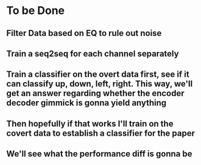 # To be Done
## Filter Data based on EQ to rule out noise
## Train a seq2seq for each channel separately
## Train a classifier on the overt data first, see if it can classify up, down, left, right. This way, we'll get an answer regarding whether the encoder decoder gimmick is gonna yield anything
## Then hopefully if that works I'll train on the covert data to establish a classifier for the paper 
## We'll see what the performance diff is gonna be
